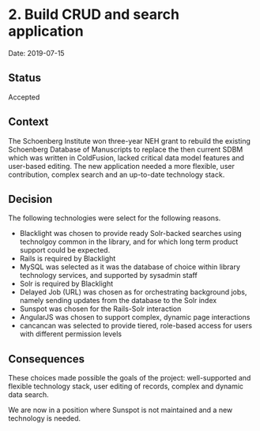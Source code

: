 # 2. Build CRUD and search application

Date: 2019-07-15

## Status

Accepted

## Context

The Schoenberg Institute won three-year NEH grant to rebuild the existing Schoenberg Database of Manuscripts to 
replace the then current SDBM which was written in ColdFusion, lacked critical data model features and user-based editing.
The new application needed a more flexible, user contribution, complex search and an up-to-date technology stack.

## Decision

The following technologies were select for the following reasons.

- Blacklight was chosen to provide ready Solr-backed searches using technolgoy common in the library, and for which long term product support could be expected.
- Rails is required by Blacklight
- MySQL was selected as it was the database of choice within library technology services, and supported by sysadmin staff
- Solr is required by Blacklight
- Delayed Job (URL) was chosen as for orchestrating background jobs, namely sending updates from the database to the Solr index
- Sunspot was chosen for the Rails-Solr interaction
- AngularJS was chosen to support complex, dynamic page interactions 
- cancancan was selected to provide tiered, role-based access for users with different permission levels

## Consequences

These choices made possible the goals of the project: well-supported and flexible technology stack, user editing of records, complex and dynamic data search.

We are now in a position where Sunspot is not maintained and a new technology is needed.